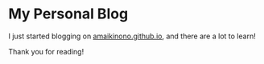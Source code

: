 # My Personal Blog

I just started blogging on [amaikinono.github.io](https://amaikinono.github.io), and there are a lot to learn!

Thank you for reading!
